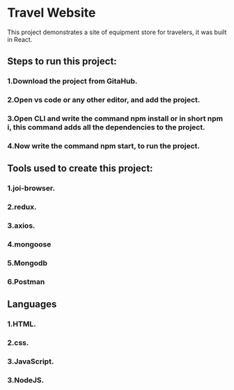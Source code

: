 # Travel Website

This project demonstrates a site of equipment store for travelers, it was built in React.

## Steps to run this project:

### 1.Download the project from GitaHub.

### 2.Open vs code or any other editor, and add the project.

### 3.Open CLI and write the command npm install or in short npm i, this command adds all the dependencies to the project.

### 4.Now write the command npm start, to run the project.

## Tools used to create this project:

### 1.joi-browser.
### 2.redux.
### 3.axios.
### 4.mongoose
### 5.Mongodb
### 6.Postman

## Languages
### 1.HTML.
### 2.css.
### 3.JavaScript.
### 3.NodeJS.
